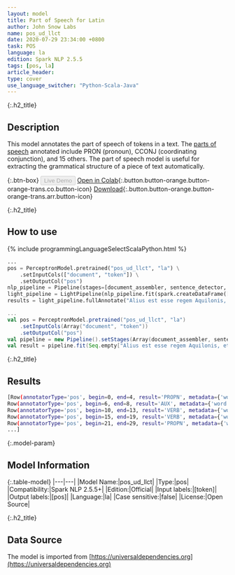 ```yaml
---
layout: model
title: Part of Speech for Latin
author: John Snow Labs
name: pos_ud_llct
date: 2020-07-29 23:34:00 +0800
task: POS
language: la
edition: Spark NLP 2.5.5
tags: [pos, la]
article_header:
type: cover
use_language_switcher: "Python-Scala-Java"
---
```


{:.h2_title}
## Description
This model annotates the part of speech of tokens in a text. The [parts of speech](https://universaldependencies.org/u/pos/) annotated include PRON (pronoun), CCONJ (coordinating conjunction), and 15 others. The part of speech model is useful for extracting the grammatical structure of a piece of text automatically.

{:.btn-box}
<button class="button button-orange" disabled>Live Demo</button>
[Open in Colab](https://colab.research.google.com/github/JohnSnowLabs/spark-nlp-workshop/blob/2da56c087da53a2fac1d51774d49939e05418e57/tutorials/Certification_Trainings/Public/6.Playground_DataFrames.ipynb){:.button.button-orange.button-orange-trans.co.button-icon}
[Download](https://s3.amazonaws.com/auxdata.johnsnowlabs.com/public/models/pos_ud_llct_la_2.5.5_2.4_1596054191115.zip){:.button.button-orange.button-orange-trans.arr.button-icon}

{:.h2_title}
## How to use 

<div class="tabs-box" markdown="1">

{% include programmingLanguageSelectScalaPython.html %}

```python
...
pos = PerceptronModel.pretrained("pos_ud_llct", "la") \
    .setInputCols(["document", "token"]) \
    .setOutputCol("pos")
nlp_pipeline = Pipeline(stages=[document_assembler, sentence_detector, tokenizer, pos])
light_pipeline = LightPipeline(nlp_pipeline.fit(spark.createDataFrame([['']]).toDF("text")))
results = light_pipeline.fullAnnotate("Alius est esse regem Aquilonis, et de Anglis medicus et nives Ioannes dux in progressus medicinae anesthesia et hygiene.")
```

```scala
...
val pos = PerceptronModel.pretrained("pos_ud_llct", "la")
    .setInputCols(Array("document", "token"))
    .setOutputCol("pos")
val pipeline = new Pipeline().setStages(Array(document_assembler, sentence_detector, tokenizer, pos))
val result = pipeline.fit(Seq.empty["Alius est esse regem Aquilonis, et de Anglis medicus et nives Ioannes dux in progressus medicinae anesthesia et hygiene."].toDS.toDF("text")).transform(data)
```

{:.h2_title}
## Results

```bash
[Row(annotatorType='pos', begin=0, end=4, result='PROPN', metadata={'word': 'Alius'}),
Row(annotatorType='pos', begin=6, end=8, result='AUX', metadata={'word': 'est'}),
Row(annotatorType='pos', begin=10, end=13, result='VERB', metadata={'word': 'esse'}),
Row(annotatorType='pos', begin=15, end=19, result='VERB', metadata={'word': 'regem'}),
Row(annotatorType='pos', begin=21, end=29, result='PROPN', metadata={'word': 'Aquilonis'}),
...]
```

{:.model-param}
## Model Information

{:.table-model}
|---|---|
|Model Name:|pos_ud_llct|
|Type:|pos|
|Compatibility:|Spark NLP 2.5.5+|
|Edition:|Official|
|Input labels:|[token]|
|Output labels:|[pos]|
|Language:|la|
|Case sensitive:|false|
|License:|Open Source|

{:.h2_title}
## Data Source
The model is imported from [https://universaldependencies.org](https://universaldependencies.org)